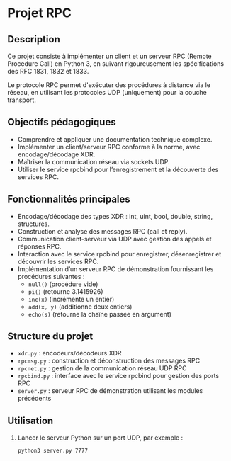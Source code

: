 # Projet RPC

## Description

Ce projet consiste à implémenter un client et un serveur RPC (Remote Procedure Call) en Python 3, en suivant rigoureusement les spécifications des RFC 1831, 1832 et 1833.

Le protocole RPC permet d'exécuter des procédures à distance via le réseau, en utilisant les protocoles UDP (uniquement) pour la couche transport.

## Objectifs pédagogiques

- Comprendre et appliquer une documentation technique complexe.
- Implémenter un client/serveur RPC conforme à la norme, avec encodage/décodage XDR.
- Maîtriser la communication réseau via sockets UDP.
- Utiliser le service rpcbind pour l’enregistrement et la découverte des services RPC.

## Fonctionnalités principales

- Encodage/décodage des types XDR : int, uint, bool, double, string, structures.
- Construction et analyse des messages RPC (call et reply).
- Communication client-serveur via UDP avec gestion des appels et réponses RPC.
- Interaction avec le service rpcbind pour enregistrer, désenregistrer et découvrir les services RPC.
- Implémentation d’un serveur RPC de démonstration fournissant les procédures suivantes :  
  - `null()` (procédure vide)  
  - `pi()` (retourne 3.1415926)  
  - `inc(x)` (incrémente un entier)  
  - `add(x, y)` (additionne deux entiers)  
  - `echo(s)` (retourne la chaîne passée en argument)

## Structure du projet

- `xdr.py` : encodeurs/décodeurs XDR
- `rpcmsg.py` : construction et déconstruction des messages RPC
- `rpcnet.py` : gestion de la communication réseau UDP RPC
- `rpcbind.py` : interface avec le service rpcbind pour gestion des ports RPC
- `server.py` : serveur RPC de démonstration utilisant les modules précédents

## Utilisation

1. Lancer le serveur Python sur un port UDP, par exemple :  
   ```bash
   python3 server.py 7777
